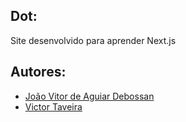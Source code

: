 ## Dot:

Site desenvolvido para aprender Next.js

## Autores:

-   [João Vitor de Aguiar Debossan](https://github.com/jvadebossan)
-   [Victor Taveira](https://github.com/ViktorTav)
